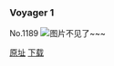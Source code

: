 ### Voyager 1
No.1189
![图片不见了~~~](https://imgs.xkcd.com/comics/voyager_1.png)

[原址](https://xkcd.com//1189) [下载](https://imgs.xkcd.com/comics/voyager_1.png)

